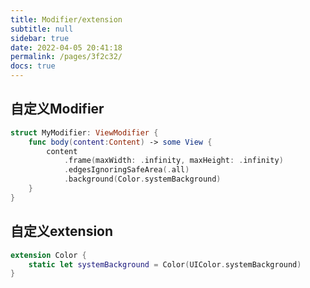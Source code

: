 ```yaml
---
title: Modifier/extension
subtitle: null
sidebar: true
date: 2022-04-05 20:41:18
permalink: /pages/3f2c32/
docs: true
---
```


## 自定义Modifier

```swift
struct MyModifier: ViewModifier {
    func body(content:Content) -> some View {
        content
            .frame(maxWidth: .infinity, maxHeight: .infinity)
            .edgesIgnoringSafeArea(.all)
            .background(Color.systemBackground)
    }
}
```

## 自定义extension

```swift
extension Color {
    static let systemBackground = Color(UIColor.systemBackground)
}
```

